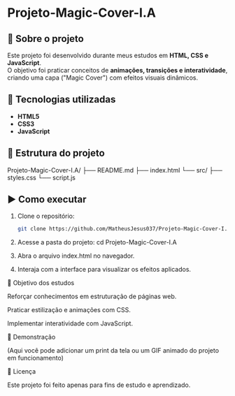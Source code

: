 # Projeto-Magic-Cover-I.A

## 📌 Sobre o projeto
Este projeto foi desenvolvido durante meus estudos em **HTML, CSS e JavaScript**.  
O objetivo foi praticar conceitos de **animações, transições e interatividade**, criando uma capa ("Magic Cover") com efeitos visuais dinâmicos.

## 🚀 Tecnologias utilizadas
- **HTML5**
- **CSS3**
- **JavaScript**

## 📂 Estrutura do projeto
Projeto-Magic-Cover-I.A/
├── README.md
├── index.html
└── src/
├── styles.css
└── script.js


## ▶️ Como executar
1. Clone o repositório:
   ```bash
   git clone https://github.com/MatheusJesus037/Projeto-Magic-Cover-I.A.git
2. Acesse a pasta do projeto:
cd Projeto-Magic-Cover-I.A
3. Abra o arquivo index.html no navegador.

4. Interaja com a interface para visualizar os efeitos aplicados.

📖 Objetivo dos estudos

Reforçar conhecimentos em estruturação de páginas web.

Praticar estilização e animações com CSS.

Implementar interatividade com JavaScript.

📸 Demonstração

(Aqui você pode adicionar um print da tela ou um GIF animado do projeto em funcionamento)

📜 Licença

Este projeto foi feito apenas para fins de estudo e aprendizado.
